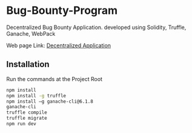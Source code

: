 # Bug-Bounty-Program
Decentralized Bug Bounty Application. developed using Solidity, Truffle, Ganache, WebPack

<p>Web page Link:  <a href="https://girishkathireddy.github.io/post-the-bug/">Decentralized Application</a>

## Installation
<p>Run the commands at the Project Root</p>

```bash
npm install 
npm install -g truffle  
npm install –g ganache-cli@6.1.8   
ganache-cli  
truffle compile   
truffle migrate  
npm run dev  
```
